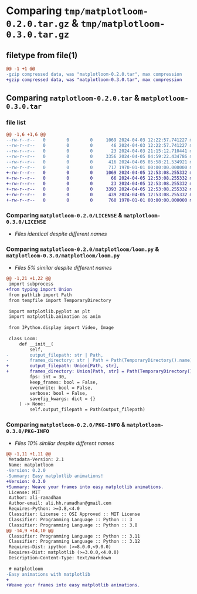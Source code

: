 # Comparing `tmp/matplotloom-0.2.0.tar.gz` & `tmp/matplotloom-0.3.0.tar.gz`

## filetype from file(1)

```diff
@@ -1 +1 @@
-gzip compressed data, was "matplotloom-0.2.0.tar", max compression
+gzip compressed data, was "matplotloom-0.3.0.tar", max compression
```

## Comparing `matplotloom-0.2.0.tar` & `matplotloom-0.3.0.tar`

### file list

```diff
@@ -1,6 +1,6 @@
--rw-r--r--   0        0        0     1069 2024-04-03 12:22:57.741227 matplotloom-0.2.0/LICENSE
--rw-r--r--   0        0        0       46 2024-04-03 12:22:57.741227 matplotloom-0.2.0/README.md
--rw-r--r--   0        0        0       23 2024-04-03 21:15:12.710441 matplotloom-0.2.0/matplotloom/__init__.py
--rw-r--r--   0        0        0     3356 2024-04-05 04:59:22.434786 matplotloom-0.2.0/matplotloom/loom.py
--rw-r--r--   0        0        0      416 2024-04-05 05:58:21.534921 matplotloom-0.2.0/pyproject.toml
--rw-r--r--   0        0        0      717 1970-01-01 00:00:00.000000 matplotloom-0.2.0/PKG-INFO
+-rw-r--r--   0        0        0     1069 2024-04-05 12:53:08.255332 matplotloom-0.3.0/LICENSE
+-rw-r--r--   0        0        0       66 2024-04-05 12:53:08.255332 matplotloom-0.3.0/README.md
+-rw-r--r--   0        0        0       23 2024-04-05 12:53:08.255332 matplotloom-0.3.0/matplotloom/__init__.py
+-rw-r--r--   0        0        0     3393 2024-04-05 12:53:08.255332 matplotloom-0.3.0/matplotloom/loom.py
+-rw-r--r--   0        0        0      439 2024-04-05 12:53:08.255332 matplotloom-0.3.0/pyproject.toml
+-rw-r--r--   0        0        0      760 1970-01-01 00:00:00.000000 matplotloom-0.3.0/PKG-INFO
```

### Comparing `matplotloom-0.2.0/LICENSE` & `matplotloom-0.3.0/LICENSE`

 * *Files identical despite different names*

### Comparing `matplotloom-0.2.0/matplotloom/loom.py` & `matplotloom-0.3.0/matplotloom/loom.py`

 * *Files 5% similar despite different names*

```diff
@@ -1,21 +1,22 @@
 import subprocess
+from typing import Union
 from pathlib import Path
 from tempfile import TemporaryDirectory
 
 import matplotlib.pyplot as plt
 import matplotlib.animation as anim
 
 from IPython.display import Video, Image
 
 class Loom:
     def __init__(
         self,
-        output_filepath: str | Path,
-        frames_directory: str | Path = Path(TemporaryDirectory().name),
+        output_filepath: Union[Path, str],
+        frames_directory: Union[Path, str] = Path(TemporaryDirectory().name),
         fps: int = 30,
         keep_frames: bool = False,
         overwrite: bool = False,
         verbose: bool = False,
         savefig_kwargs: dict = {}
     ) -> None:
         self.output_filepath = Path(output_filepath)
```

### Comparing `matplotloom-0.2.0/PKG-INFO` & `matplotloom-0.3.0/PKG-INFO`

 * *Files 10% similar despite different names*

```diff
@@ -1,11 +1,11 @@
 Metadata-Version: 2.1
 Name: matplotloom
-Version: 0.2.0
-Summary: Easy matplotlib animations!
+Version: 0.3.0
+Summary: Weave your frames into easy matplotlib animations.
 License: MIT
 Author: ali-ramadhan
 Author-email: ali.hh.ramadhan@gmail.com
 Requires-Python: >=3.8,<4.0
 Classifier: License :: OSI Approved :: MIT License
 Classifier: Programming Language :: Python :: 3
 Classifier: Programming Language :: Python :: 3.8
@@ -14,9 +14,10 @@
 Classifier: Programming Language :: Python :: 3.11
 Classifier: Programming Language :: Python :: 3.12
 Requires-Dist: ipython (>=8.0.0,<9.0.0)
 Requires-Dist: matplotlib (>=3.0.0,<4.0.0)
 Description-Content-Type: text/markdown
 
 # matplotloom
-Easy animations with matplotlib
+
+Weave your frames into easy matplotlib animations.
```

